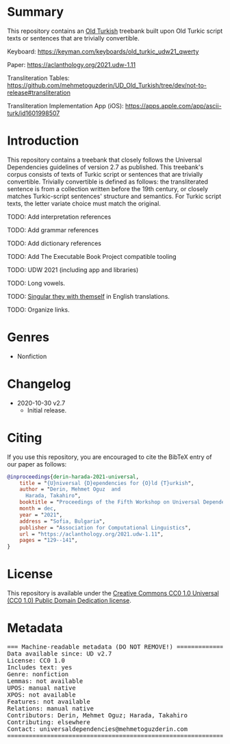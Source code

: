 # Summary
This repository contains an [Old Turkish](https://iso639-3.sil.org/code/otk) treebank built upon Old Turkic script texts or sentences that are trivially convertible.

Keyboard: https://keyman.com/keyboards/old_turkic_udw21_qwerty

Paper: https://aclanthology.org/2021.udw-1.11

Transliteration Tables: https://github.com/mehmetoguzderin/UD_Old_Turkish/tree/dev/not-to-release#transliteration

Transliteration Implementation App (iOS): https://apps.apple.com/app/ascii-turk/id1601998507

# Introduction
This repository contains a treebank that closely follows the Universal Dependencies guidelines of version 2.7 as published.
This treebank's corpus consists of texts of Turkic script or sentences that are trivially convertible. Trivially
convertible is defined as follows: the transliterated sentence is from a collection written before the
19th century, or closely matches Turkic-script sentences' structure and semantics. For Turkic
script texts, the letter variate choice must match the original.

TODO: Add interpretation references

TODO: Add grammar references

TODO: Add dictionary references

TODO: Add The Executable Book Project compatible tooling

TODO: UDW 2021 (including app and libraries)

TODO: Long vowels.

TODO: [Singular they with themself](https://apastyle.apa.org/style-grammar-guidelines/grammar/singular-they) in English translations.

TODO: Organize links.

# Genres
* Nonfiction


# Changelog
* 2020-10-30 v2.7
  * Initial release.


# Citing
If you use this repository, you are encouraged to cite the BibTeX entry of our paper as follows:
```BibTeX
@inproceedings{derin-harada-2021-universal,
    title = "{U}niversal {D}ependencies for {O}ld {T}urkish",
    author = "Derin, Mehmet Oguz  and
      Harada, Takahiro",
    booktitle = "Proceedings of the Fifth Workshop on Universal Dependencies (UDW, SyntaxFest 2021)",
    month = dec,
    year = "2021",
    address = "Sofia, Bulgaria",
    publisher = "Association for Computational Linguistics",
    url = "https://aclanthology.org/2021.udw-1.11",
    pages = "129--141",
}
```


# License
This repository is available under the
[Creative Commons CC0 1.0 Universal (CC0 1.0) Public Domain Dedication license](https://creativecommons.org/publicdomain/zero/1.0/).


# Metadata
<pre>
=== Machine-readable metadata (DO NOT REMOVE!) ================================
Data available since: UD v2.7
License: CC0 1.0
Includes text: yes
Genre: nonfiction
Lemmas: not available
UPOS: manual native
XPOS: not available
Features: not available
Relations: manual native
Contributors: Derin, Mehmet Oguz; Harada, Takahiro
Contributing: elsewhere
Contact: universaldependencies@mehmetoguzderin.com
===============================================================================
</pre>
